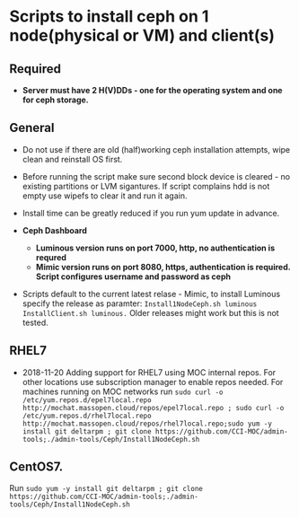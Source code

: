 # Scripts to install ceph on 1 node(physical or VM) and client(s)
## Required
* **Server must have 2 H(V)DDs - one for the operating system and one for ceph storage.**
## General
* Do not use if there are old (half)working ceph installation attempts, wipe clean and reinstall OS first.
* Before running the script make sure second block device is cleared - no existing partitions or LVM sigantures. If script complains hdd is not empty use wipefs to clear it and run it again.
* Install time can be greatly reduced if you run yum update in advance. 
* **Ceph Dashboard**
  - **Luminous version runs on port 7000, http, no authentication is requred**
  - **Mimic version runs on port 8080, https, authentication is required. Script configures username and password as ceph**

* Scripts default to the current latest relase - Mimic, to install Luminous specify the release as paramter:
   ```Install1NodeCeph.sh luminous```
   ```InstallClient.sh luminous.```
Older releases might work but this is not tested.

## RHEL7
* 2018-11-20 Adding support for RHEL7 using MOC internal repos. For other locations use subscription manager to enable repos needed. For machines running on MOC networks run 
```sudo curl -o /etc/yum.repos.d/epel7local.repo http://mochat.massopen.cloud/repos/epel7local.repo ; sudo curl -o /etc/yum.repos.d/rhel7local.repo http://mochat.massopen.cloud/repos/rhel7local.repo;sudo yum -y install git deltarpm ; git clone https://github.com/CCI-MOC/admin-tools;./admin-tools/Ceph/Install1NodeCeph.sh```

## CentOS7.
Run
```sudo yum -y install git deltarpm ; git clone https://github.com/CCI-MOC/admin-tools;./admin-tools/Ceph/Install1NodeCeph.sh```
